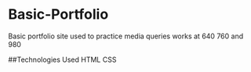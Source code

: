 # Basic-Portfolio

Basic portfolio site used to practice media queries
works at 640 760 and 980

##Technologies Used
HTML
CSS
